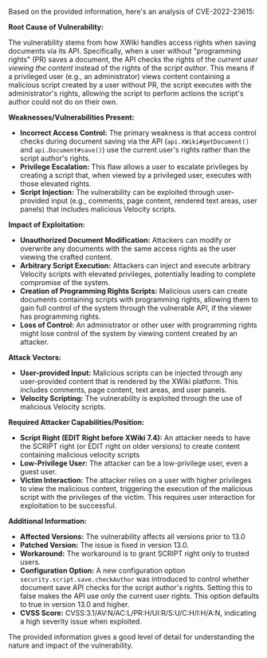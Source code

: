 Based on the provided information, here's an analysis of CVE-2022-23615:

**Root Cause of Vulnerability:**

The vulnerability stems from how XWiki handles access rights when saving documents via its API. Specifically, when a user without "programming rights" (PR) saves a document, the API checks the rights of the *current user viewing the content* instead of the rights of the *script author*. This means if a privileged user (e.g., an administrator) views content containing a malicious script created by a user without PR, the script executes with the administrator's rights, allowing the script to perform actions the script's author could not do on their own.

**Weaknesses/Vulnerabilities Present:**

*   **Incorrect Access Control:** The primary weakness is that access control checks during document saving via the API (`api.XWiki#getDocument()` and `api.Document#save()`) use the current user's rights rather than the script author's rights.
*   **Privilege Escalation:** This flaw allows a user to escalate privileges by creating a script that, when viewed by a privileged user, executes with those elevated rights.
*   **Script Injection:** The vulnerability can be exploited through user-provided input (e.g., comments, page content, rendered text areas, user panels) that includes malicious Velocity scripts.

**Impact of Exploitation:**

*   **Unauthorized Document Modification:** Attackers can modify or overwrite any documents with the same access rights as the user viewing the crafted content.
*   **Arbitrary Script Execution:** Attackers can inject and execute arbitrary Velocity scripts with elevated privileges, potentially leading to complete compromise of the system.
*   **Creation of Programming Rights Scripts:** Malicious users can create documents containing scripts with programming rights, allowing them to gain full control of the system through the vulnerable API, if the viewer has programming rights.
*   **Loss of Control:** An administrator or other user with programming rights might lose control of the system by viewing content created by an attacker.

**Attack Vectors:**

*   **User-provided Input:** Malicious scripts can be injected through any user-provided content that is rendered by the XWiki platform. This includes comments, page content, text areas, and user panels.
*   **Velocity Scripting:** The vulnerability is exploited through the use of malicious Velocity scripts.

**Required Attacker Capabilities/Position:**

*   **Script Right (EDIT Right before XWiki 7.4):** An attacker needs to have the SCRIPT right (or EDIT right on older versions) to create content containing malicious velocity scripts
*   **Low-Privilege User:** The attacker can be a low-privilege user, even a guest user.
*   **Victim Interaction:** The attacker relies on a user with higher privileges to view the malicious content, triggering the execution of the malicious script with the privileges of the victim. This requires user interaction for exploitation to be successful.

**Additional Information:**

*   **Affected Versions:** The vulnerability affects all versions prior to 13.0
*   **Patched Version:** The issue is fixed in version 13.0.
*   **Workaround:** The workaround is to grant SCRIPT right only to trusted users.
*   **Configuration Option:** A new configuration option `security.script.save.checkAuthor` was introduced to control whether document save API checks for the script author's rights. Setting this to false makes the API use only the current user rights. This option defaults to true in version 13.0 and higher.
*   **CVSS Score:** CVSS:3.1/AV:N/AC:L/PR:H/UI:R/S:U/C:H/I:H/A:N, indicating a high severity issue when exploited.

The provided information gives a good level of detail for understanding the nature and impact of the vulnerability.